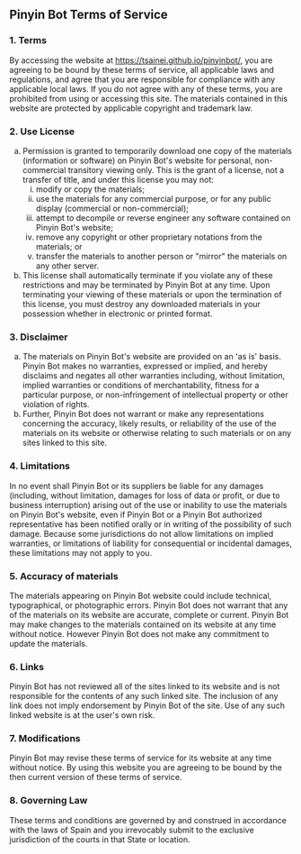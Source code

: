 
<h2>Pinyin Bot Terms of Service</h2>
<h3>1. Terms</h3>
<p>By accessing the website at <a href="https://tsainei.github.io/pinyinbot/">https://tsainei.github.io/pinyinbot/</a>, you are agreeing to be bound by these terms of service, all applicable laws and regulations, and agree that you are responsible for compliance with any applicable local laws. If you do not agree with any of these terms, you are prohibited from using or accessing this site. The materials contained in this website are protected by applicable copyright and trademark law.</p>
<h3>2. Use License</h3>
<ol type="a">
   <li>Permission is granted to temporarily download one copy of the materials (information or software) on Pinyin Bot's website for personal, non-commercial transitory viewing only. This is the grant of a license, not a transfer of title, and under this license you may not:
   <ol type="i">
       <li>modify or copy the materials;</li>
       <li>use the materials for any commercial purpose, or for any public display (commercial or non-commercial);</li>
       <li>attempt to decompile or reverse engineer any software contained on Pinyin Bot's website;</li>
       <li>remove any copyright or other proprietary notations from the materials; or</li>
       <li>transfer the materials to another person or "mirror" the materials on any other server.</li>
   </ol>
    </li>
   <li>This license shall automatically terminate if you violate any of these restrictions and may be terminated by Pinyin Bot at any time. Upon terminating your viewing of these materials or upon the termination of this license, you must destroy any downloaded materials in your possession whether in electronic or printed format.</li>
</ol>
<h3>3. Disclaimer</h3>
<ol type="a">
   <li>The materials on Pinyin Bot's website are provided on an 'as is' basis. Pinyin Bot makes no warranties, expressed or implied, and hereby disclaims and negates all other warranties including, without limitation, implied warranties or conditions of merchantability, fitness for a particular purpose, or non-infringement of intellectual property or other violation of rights.</li>
   <li>Further, Pinyin Bot does not warrant or make any representations concerning the accuracy, likely results, or reliability of the use of the materials on its website or otherwise relating to such materials or on any sites linked to this site.</li>
</ol>
<h3>4. Limitations</h3>
<p>In no event shall Pinyin Bot or its suppliers be liable for any damages (including, without limitation, damages for loss of data or profit, or due to business interruption) arising out of the use or inability to use the materials on Pinyin Bot's website, even if Pinyin Bot or a Pinyin Bot authorized representative has been notified orally or in writing of the possibility of such damage. Because some jurisdictions do not allow limitations on implied warranties, or limitations of liability for consequential or incidental damages, these limitations may not apply to you.</p>
<h3>5. Accuracy of materials</h3>
<p>The materials appearing on Pinyin Bot website could include technical, typographical, or photographic errors. Pinyin Bot does not warrant that any of the materials on its website are accurate, complete or current. Pinyin Bot may make changes to the materials contained on its website at any time without notice. However Pinyin Bot does not make any commitment to update the materials.</p>
<h3>6. Links</h3>
<p>Pinyin Bot has not reviewed all of the sites linked to its website and is not responsible for the contents of any such linked site. The inclusion of any link does not imply endorsement by Pinyin Bot of the site. Use of any such linked website is at the user's own risk.</p>
<h3>7. Modifications</h3>
<p>Pinyin Bot may revise these terms of service for its website at any time without notice. By using this website you are agreeing to be bound by the then current version of these terms of service.</p>
<h3>8. Governing Law</h3>
<p>These terms and conditions are governed by and construed in accordance with the laws of Spain and you irrevocably submit to the exclusive jurisdiction of the courts in that State or location.</p>
